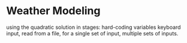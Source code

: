 # Weather Modeling
using the quadratic solution in stages: hard-coding variables keyboard input, read from a file, for a single set of input, multiple sets of inputs.
